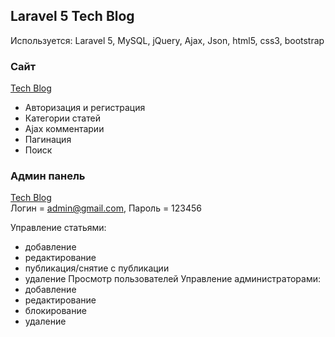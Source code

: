 ## Laravel 5 Tech Blog ##

Используется: Laravel 5, MySQL, jQuery, Ajax, Json, html5, css3, bootstrap


### Сайт ###
<a href="http://dhost.ml">Tech Blog</a>

* Авторизация и регистрация
* Категории статей
* Ajax комментарии
* Пагинация
* Поиск


### Админ панель ###
<a href="http://dhost.ml/admin">Tech Blog</a><br/>
Логин = admin@gmail.com,
Пароль = 123456

Управление статьями:
* добавление
* редактирование
* публикация/снятие с публикации
* удаление
Просмотр пользователей
Управление администраторами:
* добавление
* редактирование
* блокирование
* удаление
